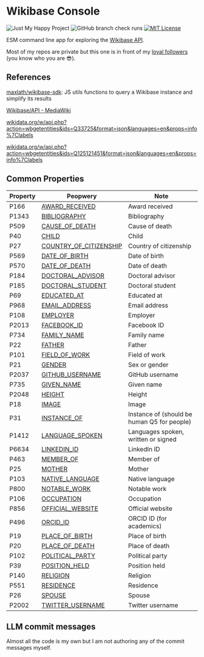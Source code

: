 # Wikibase Console

![Just My Happy Project](https://img.shields.io/badge/Just%20My-Happy%20Project-a020f0)
![GitHub branch check runs](https://img.shields.io/github/check-runs/GaryB432/wikibase-console/master)
[![MIT License](https://img.shields.io/badge/License-MIT-green.svg)](https://choosealicense.com/licenses/mit/)

ESM command line app for exploring the [Wikibase API](https://www.mediawiki.org/wiki/Wikibase/API).

Most of my repos are private but this one is in front of my [loyal followers](https://github.com/GaryB432?tab=followers) (you know who you are 😎).

## References

[maxlath/wikibase-sdk](https://github.com/maxlath/wikibase-sdk): JS utils functions to query a Wikibase instance and simplify its results

[Wikibase/API - MediaWiki](https://www.mediawiki.org/wiki/Wikibase/API)

[wikidata.org/w/api.php?action=wbgetentities&ids=Q33725&format=json&languages=en&props=info%7Clabels](https://www.wikidata.org/w/api.php?action=wbgetentities&ids=Q33725&format=json&languages=en&props=info%7Clabels)

[wikidata.org/w/api.php?action=wbgetentities&ids=Q125121451&format=json&languages=en&props=info%7Clabels](https://www.wikidata.org/w/api.php?action=wbgetentities&ids=Q125121451&format=json&languages=en&props=info%7Clabels)

## Common Properties

<!-- prettier-ignore -->
| Property | Peopwery | Note | 
| --- | --- | --- | 
| P166 | [AWARD_RECEIVED](https://www.wikidata.org/wiki/Property:P166) | Award received | 
| P1343 | [BIBLIOGRAPHY](https://www.wikidata.org/wiki/Property:P1343) | Bibliography | 
| P509 | [CAUSE_OF_DEATH](https://www.wikidata.org/wiki/Property:P509) | Cause of death | 
| P40 | [CHILD](https://www.wikidata.org/wiki/Property:P40) | Child | 
| P27 | [COUNTRY_OF_CITIZENSHIP](https://www.wikidata.org/wiki/Property:P27) | Country of citizenship | 
| P569 | [DATE_OF_BIRTH](https://www.wikidata.org/wiki/Property:P569) | Date of birth | 
| P570 | [DATE_OF_DEATH](https://www.wikidata.org/wiki/Property:P570) | Date of death | 
| P184 | [DOCTORAL_ADVISOR](https://www.wikidata.org/wiki/Property:P184) | Doctoral advisor | 
| P185 | [DOCTORAL_STUDENT](https://www.wikidata.org/wiki/Property:P185) | Doctoral student | 
| P69 | [EDUCATED_AT](https://www.wikidata.org/wiki/Property:P69) | Educated at | 
| P968 | [EMAIL_ADDRESS](https://www.wikidata.org/wiki/Property:P968) | Email address | 
| P108 | [EMPLOYER](https://www.wikidata.org/wiki/Property:P108) | Employer | 
| P2013 | [FACEBOOK_ID](https://www.wikidata.org/wiki/Property:P2013) | Facebook ID | 
| P734 | [FAMILY_NAME](https://www.wikidata.org/wiki/Property:P734) | Family name | 
| P22 | [FATHER](https://www.wikidata.org/wiki/Property:P22) | Father | 
| P101 | [FIELD_OF_WORK](https://www.wikidata.org/wiki/Property:P101) | Field of work | 
| P21 | [GENDER](https://www.wikidata.org/wiki/Property:P21) | Sex or gender | 
| P2037 | [GITHUB_USERNAME](https://www.wikidata.org/wiki/Property:P2037) | GitHub username | 
| P735 | [GIVEN_NAME](https://www.wikidata.org/wiki/Property:P735) | Given name | 
| P2048 | [HEIGHT](https://www.wikidata.org/wiki/Property:P2048) | Height | 
| P18 | [IMAGE](https://www.wikidata.org/wiki/Property:P18) | Image | 
| P31 | [INSTANCE_OF](https://www.wikidata.org/wiki/Property:P31) | Instance of (should be human Q5 for people) | 
| P1412 | [LANGUAGE_SPOKEN](https://www.wikidata.org/wiki/Property:P1412) | Languages spoken, written or signed | 
| P6634 | [LINKEDIN_ID](https://www.wikidata.org/wiki/Property:P6634) | LinkedIn ID | 
| P463 | [MEMBER_OF](https://www.wikidata.org/wiki/Property:P463) | Member of | 
| P25 | [MOTHER](https://www.wikidata.org/wiki/Property:P25) | Mother | 
| P103 | [NATIVE_LANGUAGE](https://www.wikidata.org/wiki/Property:P103) | Native language | 
| P800 | [NOTABLE_WORK](https://www.wikidata.org/wiki/Property:P800) | Notable work | 
| P106 | [OCCUPATION](https://www.wikidata.org/wiki/Property:P106) | Occupation | 
| P856 | [OFFICIAL_WEBSITE](https://www.wikidata.org/wiki/Property:P856) | Official website | 
| P496 | [ORCID_ID](https://www.wikidata.org/wiki/Property:P496) | ORCID ID (for academics) | 
| P19 | [PLACE_OF_BIRTH](https://www.wikidata.org/wiki/Property:P19) | Place of birth | 
| P20 | [PLACE_OF_DEATH](https://www.wikidata.org/wiki/Property:P20) | Place of death | 
| P102 | [POLITICAL_PARTY](https://www.wikidata.org/wiki/Property:P102) | Political party | 
| P39 | [POSITION_HELD](https://www.wikidata.org/wiki/Property:P39) | Position held | 
| P140 | [RELIGION](https://www.wikidata.org/wiki/Property:P140) | Religion | 
| P551 | [RESIDENCE](https://www.wikidata.org/wiki/Property:P551) | Residence | 
| P26 | [SPOUSE](https://www.wikidata.org/wiki/Property:P26) | Spouse | 
| P2002 | [TWITTER_USERNAME](https://www.wikidata.org/wiki/Property:P2002) | Twitter username |

## LLM commit messages

Almost all the code is my own but I am not authoring any of the commit messages myself.
